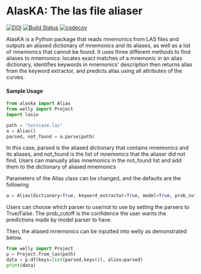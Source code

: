 # AlasKA: The las file aliaser

[![DOI](https://zenodo.org/badge/DOI/10.5281/zenodo.4047049.svg)](https://doi.org/10.5281/zenodo.4047049) [![Build Status](https://travis-ci.org/FRI-Energy-Analytics/alaska.svg?branch=master)](https://travis-ci.org/FRI-Energy-Analytics/alaska) [![codecov](https://codecov.io/gh/FRI-Energy-Analytics/alaska/branch/master/graph/badge.svg)](https://codecov.io/gh/FRI-Energy-Analytics/alaska)

AlasKA is a Python package that reads mnemonics from LAS files and outputs an aliased dictionary of mnemonics and its aliases, as well as a list of mnemonics that cannot be found. It uses three different methods to find aliases to mnemonics: locates exact matches of a mnemonic in an alias dictionary, identifies keywords in mnemonics' description then returns alias from the keyword extractor, and predicts alias using all attributes of the curves.

#### Sample Usage

```python
from alaska import Alias
from welly import Project
import lasio

path = "testcase.las"
a = Alias()
parsed, not_found = a.parse(path)
```

In this case, parsed is the aliased dictionary that contains mnemonics and its aliases, and not_found is the list of mnemonics that the aliaser did not find. Users can manually alias mnemonics in the not_found list and add them to the dictionary of aliased mnemonics

Parameters of the Alias class can be changed, and the defaults are the following

```python
a = Alias(dictionary=True, keyword_extractor=True, model=True, prob_cutoff=.5)
```

Users can choose which parser to use/not to use by setting the parsers to True/False. The prob_cutoff is the confidence the user wants the predictions made by model parser to have.

Then, the aliased mnemonics can be inputted into welly as demonstrated below.

```python
from welly import Project
p = Project.from_las(path)
data = p.df(keys=list(parsed.keys()), alias=parsed)
print(data)
```
